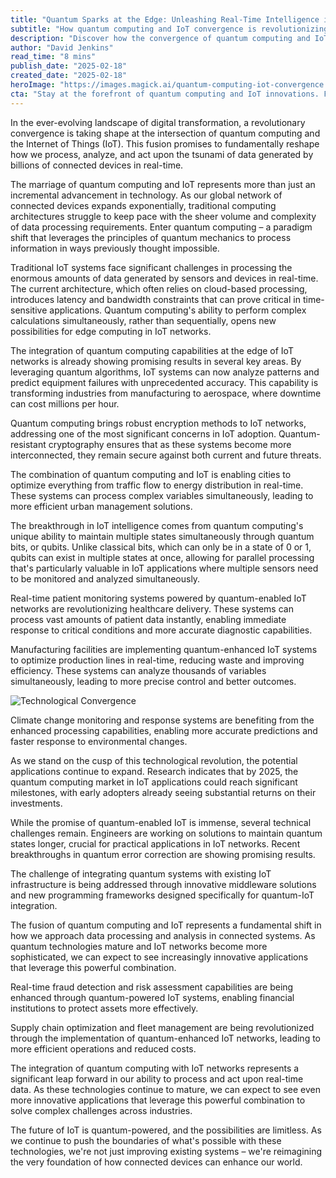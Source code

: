 ```yaml
---
title: "Quantum Sparks at the Edge: Unleashing Real-Time Intelligence in IoT"
subtitle: "How quantum computing and IoT convergence is revolutionizing real-time data processing"
description: "Discover how the convergence of quantum computing and IoT is revolutionizing real-time data processing, enabling unprecedented capabilities in predictive maintenance, security, and smart city optimization. This breakthrough technology is transforming industries from healthcare to manufacturing, offering solutions to complex challenges through quantum-enhanced edge computing."
author: "David Jenkins"
read_time: "8 mins"
publish_date: "2025-02-18"
created_date: "2025-02-18"
heroImage: "https://images.magick.ai/quantum-computing-iot-convergence.jpg"
cta: "Stay at the forefront of quantum computing and IoT innovations. Follow us on LinkedIn for regular updates on groundbreaking technological advances that are reshaping our digital future."
---
```


In the ever-evolving landscape of digital transformation, a revolutionary convergence is taking shape at the intersection of quantum computing and the Internet of Things (IoT). This fusion promises to fundamentally reshape how we process, analyze, and act upon the tsunami of data generated by billions of connected devices in real-time.

The marriage of quantum computing and IoT represents more than just an incremental advancement in technology. As our global network of connected devices expands exponentially, traditional computing architectures struggle to keep pace with the sheer volume and complexity of data processing requirements. Enter quantum computing – a paradigm shift that leverages the principles of quantum mechanics to process information in ways previously thought impossible.

Traditional IoT systems face significant challenges in processing the enormous amounts of data generated by sensors and devices in real-time. The current architecture, which often relies on cloud-based processing, introduces latency and bandwidth constraints that can prove critical in time-sensitive applications. Quantum computing's ability to perform complex calculations simultaneously, rather than sequentially, opens new possibilities for edge computing in IoT networks.

The integration of quantum computing capabilities at the edge of IoT networks is already showing promising results in several key areas. By leveraging quantum algorithms, IoT systems can now analyze patterns and predict equipment failures with unprecedented accuracy. This capability is transforming industries from manufacturing to aerospace, where downtime can cost millions per hour.

Quantum computing brings robust encryption methods to IoT networks, addressing one of the most significant concerns in IoT adoption. Quantum-resistant cryptography ensures that as these systems become more interconnected, they remain secure against both current and future threats.

The combination of quantum computing and IoT is enabling cities to optimize everything from traffic flow to energy distribution in real-time. These systems can process complex variables simultaneously, leading to more efficient urban management solutions.

The breakthrough in IoT intelligence comes from quantum computing's unique ability to maintain multiple states simultaneously through quantum bits, or qubits. Unlike classical bits, which can only be in a state of 0 or 1, qubits can exist in multiple states at once, allowing for parallel processing that's particularly valuable in IoT applications where multiple sensors need to be monitored and analyzed simultaneously.

Real-time patient monitoring systems powered by quantum-enabled IoT networks are revolutionizing healthcare delivery. These systems can process vast amounts of patient data instantly, enabling immediate response to critical conditions and more accurate diagnostic capabilities.

Manufacturing facilities are implementing quantum-enhanced IoT systems to optimize production lines in real-time, reducing waste and improving efficiency. These systems can analyze thousands of variables simultaneously, leading to more precise control and better outcomes.

![Technological Convergence](https://i.magick.ai/PIXE/1738406181200_magick_img.webp)

Climate change monitoring and response systems are benefiting from the enhanced processing capabilities, enabling more accurate predictions and faster response to environmental changes.

As we stand on the cusp of this technological revolution, the potential applications continue to expand. Research indicates that by 2025, the quantum computing market in IoT applications could reach significant milestones, with early adopters already seeing substantial returns on their investments.

While the promise of quantum-enabled IoT is immense, several technical challenges remain. Engineers are working on solutions to maintain quantum states longer, crucial for practical applications in IoT networks. Recent breakthroughs in quantum error correction are showing promising results.

The challenge of integrating quantum systems with existing IoT infrastructure is being addressed through innovative middleware solutions and new programming frameworks designed specifically for quantum-IoT integration.

The fusion of quantum computing and IoT represents a fundamental shift in how we approach data processing and analysis in connected systems. As quantum technologies mature and IoT networks become more sophisticated, we can expect to see increasingly innovative applications that leverage this powerful combination.

Real-time fraud detection and risk assessment capabilities are being enhanced through quantum-powered IoT systems, enabling financial institutions to protect assets more effectively.

Supply chain optimization and fleet management are being revolutionized through the implementation of quantum-enhanced IoT networks, leading to more efficient operations and reduced costs.

The integration of quantum computing with IoT networks represents a significant leap forward in our ability to process and act upon real-time data. As these technologies continue to mature, we can expect to see even more innovative applications that leverage this powerful combination to solve complex challenges across industries.

The future of IoT is quantum-powered, and the possibilities are limitless. As we continue to push the boundaries of what's possible with these technologies, we're not just improving existing systems – we're reimagining the very foundation of how connected devices can enhance our world.